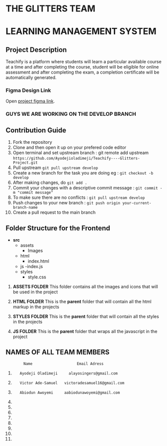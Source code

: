 # THE GLITTERS TEAM

# LEARNING MANAGEMENT SYSTEM

## Project Description

Teachify is a platform where students will learn a particular available course at a time and after
completing the course, student will be eligible for online assessment and after completing the exam,
a completion certificate will be automatically generated.

### Figma Design Link

Open [project figma link](https://www.figma.com/file/88zrQGYatTSHpezaP31Dop/LEARNING-MANAGEMENT-SYSTEM?node-id=0%3A1).

### GUYS WE ARE WORKING ON THE DEVELOP BRANCH

## Contribution Guide

1. Fork the repository
2. Clone and then open it up on your prefered code editor
3. Open terminal and set upstream branch : git remote add upstream `https://github.com/Ayodejioladimeji/Teachify----Glitters-Project.git`
4. Pull upstream `git pull upstream develop`
5. Create a new branch for the task you are doing eg : `git checkout -b develop`
6. After making changes, do `git add .`
7. Commit your changes with a descriptive commit message : `git commit -m "commit message"`
8. To make sure there are no conflicts : `git pull upstream develop`
9. Push changes to your new branch : `git push origin your-current-branch-name`
10. Create a pull request to the main branch

## Folder Structure for the Frontend

- **src**
  - assets
    - Images
  - html
    - index.html
  - js
    -index.js
  - styles
    - style.css

1. **ASSETS FOLDER**
   This folder contains all the images and icons that will be used in the project

2. **HTML FOLDER**
   This is the **parent** folder that will contain all the html markup in the projects

3. **STYLES FOLDER**
   This is the **parent** folder that will contain all the styles in the projects

4. **JS FOLDER**
   This is the **parent** folder that wraps all the javascript in the project

## NAMES OF ALL TEAM MEMBERS

    		Name					Email Adress

1.        Ayodeji Oladimeji		alayosingers@gmail.com
2.        Victor Ade-Samuel   victoradesamuel16@gmail.com
2.        Abiodun Awoyemi     aabiodunawoyemi@gmail.com
3.
4.
5.
6.
7.
8.
9.
10.
